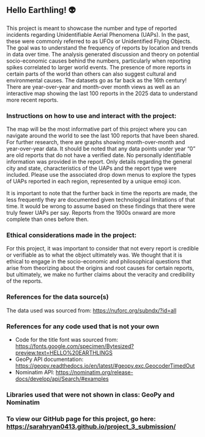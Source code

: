 ## Hello Earthling! 👽

This project is meant to showcase the number and type of reported incidents regarding Unidentifiable Aerial Phenomena (UAPs). In the past, these were commonly referred to as UFOs or Unidentified Flying Objects. The goal was to understand the frequency of reports by location and trends in data over time. The analysis generated discussion and theory on potential socio-economic causes behind the numbers, particularly when reporting spikes correlated to larger world events. The presence of more reports in certain parts of the world than others can also suggest cultural and environmental causes. The datasets go as far back as the 16th century! There are year-over-year and month-over month views as well as an interactive map showing the last 100 reports in the 2025 data to understand more recent reports. 

### Instructions on how to use and interact with the project:
The map will be the most informative part of this project where you can navigate around the world to see the last 100 reports that have been shared. For further research, there are graphs showing month-over-month and year-over-year data. It should be noted that any data points under year “0” are old reports that do not have a verified date. No personally identifiable information was provided in the report. Only details regarding the general city and state, characteristics of the UAPs and the report type were included. Please use the associated drop down menus to explore the types of UAPs reported in each region, represented by a unique emoji icon. 

It is important to note that the further back in time the reports are made, the less frequently they are documented given technological limitations of that time. It would be wrong to assume based on these findings that there were truly fewer UAPs per say. Reports from the 1900s onward are more complete than ones before then. 

### Ethical considerations made in the project:
For this project, it was important to consider that not every report is credible or verifiable as to what the object ultimately was. We thought that it is ethical to engage in the socio-economic and philosophical questions that arise from theorizing about the origins and root causes for certain reports, but ultimately, we make no further claims about the veracity and credibility of the reports. 

### References for the data source(s)
The data used was sourced from: https://nuforc.org/subndx/?id=all 

### References for any code used that is not your own
- Code for the title font was sourced from: https://fonts.google.com/specimen/Bytesized?preview.text=HELLO%20EARTHLINGS 
- GeoPy API documentation: https://geopy.readthedocs.io/en/latest/#geopy.exc.GeocoderTimedOut
- Nominatim API: https://nominatim.org/release-docs/develop/api/Search/#examples 

###  Libraries used that were not shown in class: GeoPy and Nominatim

### To view our GitHub page for this project, go here: https://sarahryan0413.github.io/project_3_submission/
